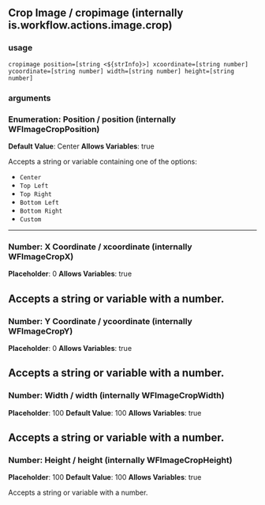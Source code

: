 
## Crop Image / cropimage (internally is.workflow.actions.image.crop)


### usage
`cropimage position=[string <${strInfo}>] xcoordinate=[string number] ycoordinate=[string number] width=[string number] height=[string number]`

### arguments
### Enumeration: Position / position (internally WFImageCropPosition)
**Default Value**: Center
**Allows Variables**: true


Accepts a string 
or variable
containing one of the options:

- `Center`
- `Top Left`
- `Top Right`
- `Bottom Left`
- `Bottom Right`
- `Custom`
---
### Number: X Coordinate / xcoordinate (internally WFImageCropX)
**Placeholder**: 0
**Allows Variables**: true


Accepts a string 
or variable
with a number.
---
### Number: Y Coordinate / ycoordinate (internally WFImageCropY)
**Placeholder**: 0
**Allows Variables**: true


Accepts a string 
or variable
with a number.
---
### Number: Width / width (internally WFImageCropWidth)
**Placeholder**: 100
**Default Value**: 100
**Allows Variables**: true


Accepts a string 
or variable
with a number.
---
### Number: Height / height (internally WFImageCropHeight)
**Placeholder**: 100
**Default Value**: 100
**Allows Variables**: true


Accepts a string 
or variable
with a number.
